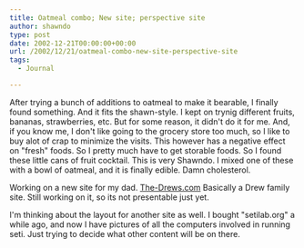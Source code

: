 ```yaml
---
title: Oatmeal combo; New site; perspective site
author: shawndo
type: post
date: 2002-12-21T00:00:00+00:00
url: /2002/12/21/oatmeal-combo-new-site-perspective-site
tags:
  - Journal

---
```

After trying a bunch of additions to oatmeal to make it bearable, I finally found something. And it fits the shawn-style. I kept on trynig different fruits, bananas, strawberries, etc. But for some reason, it didn't do it for me. And, if you know me, I don't like going to the grocery store too much, so I like to buy alot of crap to minimize the visits. This however has a negative effect on "fresh" foods. So I pretty much have to get storable foods. So I found these little cans of fruit cocktail. This is very Shawndo. I mixed one of these with a bowl of oatmeal, and it is finally edible. Damn cholesterol.  
  
Working on a new site for my dad. [The-Drews.com][1] Basically a Drew family site. Still working on it, so its not presentable just yet.  
  
I'm thinking about the layout for another site as well. I bought "setilab.org" a while ago, and now I have pictures of all the computers involved in running seti. Just trying to decide what other content will be on there.

 [1]: http://www.the-drews.com